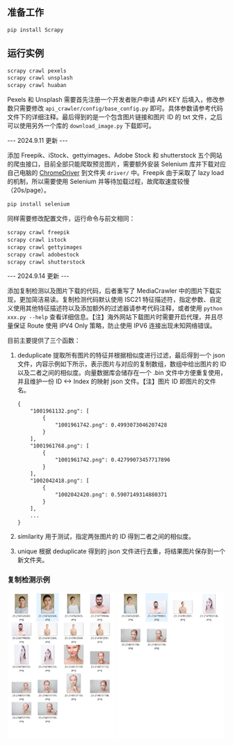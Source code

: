 ## 准备工作

```bash
pip install Scrapy
```

## 运行实例

```bash
scrapy crawl pexels
scrapy crawl unsplash
scrapy crawl huaban
```

Pexels 和 Unsplash 需要首先注册一个开发者账户申请 API KEY 后填入，修改参数只需要修改 `api_crawler/config/base_config.py` 即可。具体参数请参考代码文件下的详细注释。最后得到的是一个包含图片链接和图片 ID 的 txt 文件，之后可以使用另外一个库的 `download_image.py` 下载即可。

--- 2024.9.11 更新 ---

添加 Freepik、iStock、gettyimages、Adobe Stock 和 shutterstock 五个网站的爬虫接口，目前全部只能爬取预览图片，需要额外安装 Selenium 库并下载对应自己电脑的 [ChromeDriver](https://developer.chrome.com/docs/chromedriver/downloads) 到文件夹 `driver/` 中。Freepik 由于采取了 lazy load 的机制，所以需要使用 Selenium 并等待加载过程，故爬取速度较慢（20s/page）。

```bash
pip install selenium
```

同样需要修改配置文件，运行命令与前文相同：

```bash
scrapy crawl freepik
scrapy crawl istock
scrapy crawl gettyimages
scrapy crawl adobestock
scrapy crawl shutterstock
```

--- 2024.9.14 更新 ---

添加复制检测以及图片下载的代码，后者重写了 MediaCrawler 中的图片下载实现，更加简洁易读。复制检测代码默认使用 ISC21 特征描述符，指定参数、自定义使用其他特征描述符以及添加额外的过滤器请参考代码注释，或者使用 `python xxx.py --help` 查看详细信息。【注】海外网站下载图片时需要开启代理，并且尽量保证 Route 使用 IPV4 Only 策略，防止使用 IPV6 连接出现未知网络错误。 

目前主要提供了三个函数：

1. deduplicate 提取所有图片的特征并根据相似度进行过滤，最后得到一个 json 文件，内容示例如下所示，表示图片与对应的复制数组，数组中给出图片的 ID 以及二者之间的相似度。向量数据库会储存在一个 .bin 文件中方便重复使用，并且维护一份 ID <-> Index 的映射 json 文件。【注】图片 ID 即图片的文件名。

    ```
    {
        "1001961132.png": [
            {
                "1001961742.png": 0.4993073046207428
            }
        ],
        "1001961768.png": [
            {
                "1001961742.png": 0.42799073457717896
            }
        ],
        "1002042418.png": [
            {
                "1002042420.png": 0.5907149314880371
            }
        ],
        ...
    }
    ```

2. similarity 用于测试，指定两张图片的 ID 得到二者之间的相似度。

3. unique 根据 deduplicate 得到的 json 文件进行去重，将结果图片保存到一个新文件夹。

### 复制检测示例

<img src="example/with_dual.png" style="zoom: 33%;" /> <img src="example/without_dual.png" style="zoom:33%;" />
